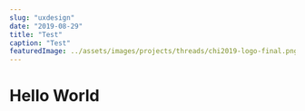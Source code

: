 ```yaml
---
slug: "uxdesign"
date: "2019-08-29"
title: "Test"
caption: "Test"
featuredImage: ../assets/images/projects/threads/chi2019-logo-final.png
---
```


# Hello World